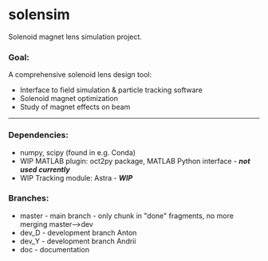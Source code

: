 # solensim
Solenoid magnet lens simulation project.

### Goal:
A comprehensive solenoid lens design tool:
- Interface to field simulation & particle tracking software
- Solenoid magnet optimization
- Study of magnet effects on beam

----

### Dependencies:
 - numpy, scipy (found in e.g. Conda)
 - WIP MATLAB plugin: oct2py package, MATLAB Python interface - ***not used currently***
 - WIP Tracking module: Astra - ***WIP***

### Branches:
 - master - main branch - only chunk in "done" fragments, no more merging master-->dev
 - dev_D - development branch Anton
 - dev_Y - development branch Andrii
 - doc - documentation

